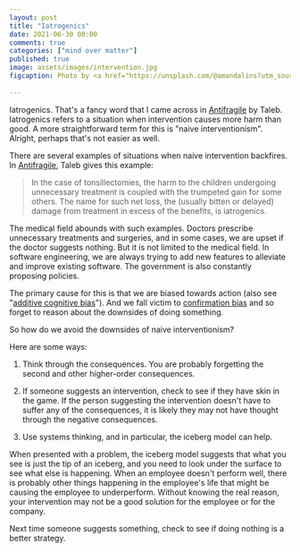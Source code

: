```yaml
---
layout: post
title: "Iatrogenics"
date: 2021-06-30 00:00
comments: true
categories: ["mind over matter"]
published: true
image: assets/images/intervention.jpg
figcaption: Photo by <a href="https://unsplash.com/@amandalins?utm_source=unsplash&utm_medium=referral&utm_content=creditCopyText">Amanda Lins</a> on <a href="https://unsplash.com/s/photos/intervention?utm_source=unsplash&utm_medium=referral&utm_content=creditCopyText">Unsplash</a>
  
---
```

Iatrogenics. That's a fancy word that I came across in [Antifragile](https://amzn.to/3jvB2c9) by Taleb. Iatrogenics refers to a situation when intervention causes more harm than good. A more straightforward term for this is "naive interventionism". Alright, perhaps that's not easier as well.

There are several examples of situations when naive intervention backfires. In [Antifragile](https://amzn.to/3jvB2c9), Taleb gives this example:
> In the case of tonsillectomies, the harm to the children undergoing unnecessary treatment is coupled with the trumpeted gain for some others. The name for such net loss, the (usually bitten or delayed) damage from treatment in excess of the benefits, is iatrogenics.

The medical field abounds with such examples. Doctors prescribe unnecessary treatments and surgeries, and in some cases, we are upset if the doctor suggests nothing. But it is not limited to the medical field. In software engineering, we are always trying to add new features to alleviate and improve existing software. The government is also constantly proposing policies.

The primary cause for this is that we are biased towards action (also see "[additive cognitive bias](/additive-cognitive-bias)"). And we fall victim to [confirmation bias](https://en.wikipedia.org/wiki/Confirmation_bias) and so forget to reason about the downsides of doing something.

So how do we avoid the downsides of naive interventionism?

Here are some ways:

1. Think through the consequences. You are probably forgetting the second and other higher-order consequences.

2. If someone suggests an intervention, check to see if they have skin in the game. If the person suggesting the intervention doesn't have to suffer any of the consequences, it is likely they may not have thought through the negative consequences.

3. Use systems thinking, and in particular, the iceberg model can help.

When presented with a problem, the iceberg model suggests that what you see is just the tip of an iceberg, and you need to look under the surface to see what else is happening. When an employee doesn't perform well, there is probably other things happening in the employee's life that might be causing the employee to underperform.
Without knowing the real reason, your intervention may not be a good solution for the employee or for the company.



Next time someone suggests something, check to see if doing nothing is a better strategy.

